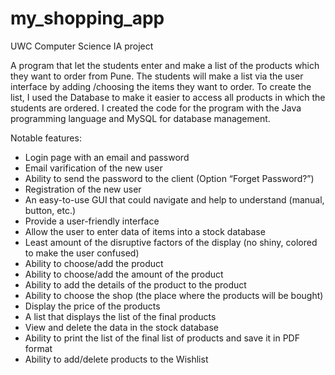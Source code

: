 # my_shopping_app
UWC Computer Science IA project

A program that let the students enter and make a list of the products which they want to order from Pune. The students will make a list via the user interface by adding /choosing the items they want to order. To create the list, I used the Database to make it easier to access all products in which the students are ordered. I created the code for the program with the Java programming language and MySQL for database management.

Notable features:
  - Login page with an email and password
  - Email varification of the new user
  - Ability to send the password to the client (Option “Forget Password?”)
  - Registration of the new user
  - An easy-to-use GUI that could navigate and help to understand (manual, button, etc.)
  - Provide a user-friendly interface
  - Allow the user to enter data of items into a stock database
  - Least amount of the disruptive factors of the display (no shiny, colored to make the user confused)
  - Ability to choose/add the product
  - Ability to choose/add the amount of the product
  - Ability to add the details of the product to the product
  - Ability to choose the shop (the place where the products will be bought)
  - Display the price of the products
  - A list that displays the list of the final products
  - View and delete the data in the stock database
  - Ability to print the list of the final list of products and save it in PDF format
  - Ability to add/delete products to the Wishlist
